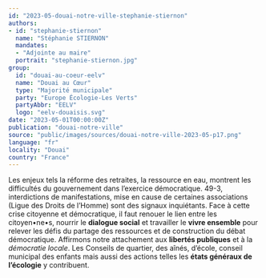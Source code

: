 ```yaml
---
id: "2023-05-douai-notre-ville-stephanie-stiernon"
authors:
- id: "stephanie-stiernon"
  name: "Stéphanie STIERNON"
  mandates: 
  - "Adjointe au maire"
  portrait: "stephanie-stiernon.jpg"
group:
  id: "douai-au-coeur-eelv"
  name: "Douai au Cœur"
  type: "Majorité municipale"
  party: "Europe Écologie-Les Verts"
  partyAbbr: "EELV"
  logo: "eelv-douaisis.svg"
date: "2023-05-01T00:00:00Z"
publication: "douai-notre-ville"
source: "public/images/sources/douai-notre-ville-2023-05-p17.png"
language: "fr"
locality: "Douai"
country: "France"
---
```


Les enjeux tels la réforme des retraites, la ressource en eau, montrent les difficultés du gouvernement dans l’exercice démocratique. 49-3, interdictions de manifestations, mise en cause de certaines associations (Ligue des Droits de l’Homme) sont des signaux inquiétants.
Face à cette crise citoyenne et démocratique, il faut renouer le lien entre les citoyen•ne•s, nourrir le **dialogue social** et travailler le **vivre ensemble** pour relever les défis du partage des ressources et de construction du débat démocratique.
Affirmons notre attachement aux **libertés publiques** et à la *démocratie locale*.
Les Conseils de quartier, des aînés, d’école, conseil municipal des enfants mais aussi des actions telles les **états généraux de l’écologie** y contribuent.
